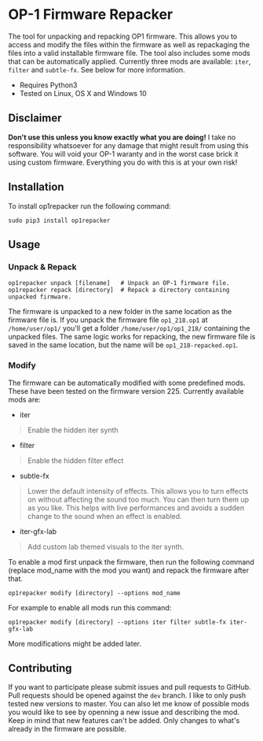 # OP-1 Firmware Repacker

The tool for unpacking and repacking OP1 firmware. This allows you to access and
modify the files within the firmware as well as repackaging the files into a
valid installable firmware file. The tool also includes some mods that can
be automatically applied. Currently three mods are available: `iter`, `filter`
and `subtle-fx`. See below for more information.

 - Requires Python3
 - Tested on Linux, OS X and Windows 10


## Disclaimer

**Don't use this unless you know exactly what you are doing!**
I take no responsibility whatsoever for any damage that might result from using
this software. You will void your OP-1 waranty and in the worst case brick it
using custom firmware. Everything you do with this is at your own risk!


## Installation

To install op1repacker run the following command:

    sudo pip3 install op1repacker


## Usage

### Unpack & Repack

    op1repacker unpack [filename]   # Unpack an OP-1 firmware file.
    op1repacker repack [directory]  # Repack a directory containing unpacked firmware.

The firmware is unpacked to a new folder in the same location as the firmware
file is. If you unpack the firmware file `op1_218.op1` at `/home/user/op1/`
you'll get a folder `/home/user/op1/op1_218/` containing the unpacked files.
The same logic works for repacking, the new firmware file is saved in the same
location, but the name will be `op1_218-repacked.op1`.


### Modify

The firmware can be automatically modified with some predefined mods.
These have been tested on the firmware version 225.
Currently available mods are:

 - iter
 > Enable the hidden iter synth

 - filter
 > Enable the hidden filter effect

 - subtle-fx
 > Lower the default intensity of effects. This allows you to turn effects on
 > without affecting the sound too much. You can then turn them up as you like.
 > This helps with live performances and avoids a sudden change to the sound
 > when an effect is enabled.

 - iter-gfx-lab
 > Add custom lab themed visuals to the iter synth.


To enable a mod first unpack the firmware, then run the following command
(replace mod_name with the mod you want) and repack the firmware after that.

    op1repacker modify [directory] --options mod_name

For example to enable all mods run this command:

    op1repacker modify [directory] --options iter filter subtle-fx iter-gfx-lab

More modifications might be added later.


## Contributing

If you want to participate please submit issues and pull requests to GitHub.
Pull requests should be opened against the `dev` branch. I like to only push
tested new versions to master. You can also let me know of possible mods you
would like to see by openning a new issue and describing the mod. Keep in
mind that new features can't be added. Only changes to what's already in the
firmware are possible.

